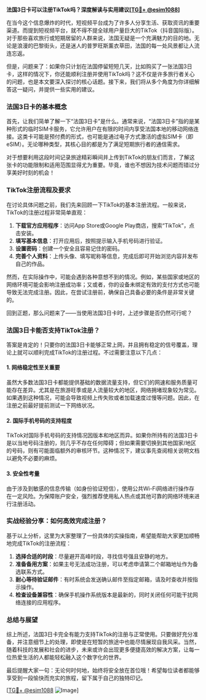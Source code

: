 **法国3日卡可以注册TikTok吗？深度解读与实用建议[[TG💪+ @esim1088](https://t.me/s/esim1088)]**

在当今这个信息爆炸的时代，短视频平台成为了许多人分享生活、获取资讯的重要渠道。而提到短视频平台，就不得不提全球用户量巨大的TikTok（抖音国际版）。对于那些喜欢旅行或短期居留的人群来说，法国无疑是一个充满魅力的目的地。无论是浪漫的巴黎街头，还是迷人的普罗旺斯薰衣草田，法国的每一处风景都让人流连忘返。

但是，问题来了：如果你只计划在法国停留短短几天，比如购买了一张法国3日卡，这样的情况下，你还能顺利注册并使用TikTok吗？这不仅是许多旅行者关心的问题，也是本文要深入探讨的核心话题。接下来，我们将从多个角度为你详细解答这一疑问，并提供一些实用的建议。

### 法国3日卡的基本概念

首先，让我们简单了解一下“法国3日卡”是什么。通常来说，“法国3日卡”指的是某种形式的临时SIM卡服务，它允许用户在有限的时间内享受法国本地的移动网络连接。这类卡可能是预付费的形式，也可能是通过电子方式激活的虚拟SIM卡（即eSIM）。无论哪种类型，其核心目的都是为了满足短期旅行者的通信需求。

对于想要利用这段时间记录旅途精彩瞬间并上传到TikTok的朋友们而言，了解这张卡的功能限制和适用范围显得尤为重要。毕竟，谁也不想因为技术问题而错过分享美好时刻的机会！

### TikTok注册流程及要求

在讨论具体问题之前，我们先来回顾一下TikTok的基本注册流程。一般来说，TikTok的注册过程非常简单直观：

1. **下载官方应用程序**：访问App Store或Google Play商店，搜索“TikTok”，点击安装。
2. **填写基本信息**：打开应用后，按照提示输入手机号码进行验证。
3. **设置密码**：创建一个安全且容易记住的密码。
4. **完善个人资料**：上传头像、填写昵称等信息，完成后即可开始浏览内容并发布自己的作品。

然而，在实际操作中，可能会遇到各种意想不到的情况。例如，某些国家或地区的网络环境可能会影响注册成功率；又或者，你的设备未绑定有效的支付方式也可能导致无法完成注册。因此，在尝试注册前，确保自己具备必要的条件是非常关键的。

回到正题，那么问题来了——当使用法国3日卡时，上述步骤是否仍然可行呢？

### 法国3日卡能否支持TikTok注册？

答案是肯定的！只要你的法国3日卡能够正常上网，并且拥有稳定的信号覆盖，理论上就可以顺利完成TikTok的注册过程。不过需要注意以下几点：

#### 1. 网络稳定性至关重要
虽然大多数法国3日卡都能提供基础的数据流量支持，但它们的网速和服务质量可能存在差异。尤其是在旅游旺季或是人流量较大的地区，网络拥堵现象较为常见。如果遇到这种情况，可能会导致视频上传失败或者加载速度过慢等问题。因此，在注册之前最好提前测试一下网络状况。

#### 2. 国际手机号码的支持程度
TikTok对国际手机号码的支持情况因版本和地区而异。如果你所持有的法国3日卡是以当地号码注册的，则几乎不存在任何障碍；但如果需要切换到其他国家/地区的号码，则有可能面临额外的审核环节。这种情况下，建议事先查阅相关说明文档以避免不必要的麻烦。

#### 3. 安全性考量
由于涉及到敏感的信息传输（如身份验证短信），使用公共Wi-Fi网络进行操作存在一定风险。为保障账户安全，强烈推荐使用私人热点或其他可靠的网络环境来进行注册活动。

### 实战经验分享：如何高效完成注册？

基于以上分析，这里为大家整理了一份具体的实操指南，希望能帮助大家更加顺畅地完成TikTok的注册流程：

1. **选择合适的时段**：尽量避开高峰时段，寻找信号强且安静的地方。
2. **准备备用方案**：如果主号无法成功注册，可以考虑申请第二个邮箱地址作为备选联系方式。
3. **耐心等待验证邮件**：有时系统会发送确认邮件至指定邮箱，请及时查收并按指示操作。
4. **检查设备兼容性**：确保手机操作系统版本是最新的，同时关闭任何可能干扰网络连接的应用程序。

### 总结与展望

综上所述，法国3日卡完全有能力支持TikTok的注册与正常使用。只要做好充分准备，并注意细节上的处理，即使是在短暂的旅途中也能尽情展现自我风采。当然，随着科技的发展和社会的进步，未来或许会出现更多便捷高效的解决方案，让每一位热爱生活的人都能轻松融入这个数字化的世界。

最后提醒大家一句：无论何时何地，始终将安全放在首位哦！希望每位读者都能够享受到一段愉快而充实的旅程，留下属于自己的独特印记。

[[TG💪+ @esim1088](https://t.me/s/esim1088) ![Image](https://i.postimg.cc/4NQfJmqS/Snipaste-2025-05-13-00-14-12.png)]